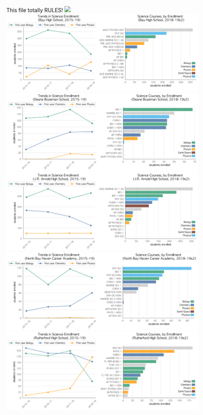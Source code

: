 This file totally RULES!
![](A_CRAWFORD.png)
![](../School_plots/BAY/BAY.png)
![](../School_plots/BAY/DEANE_BOZE.png)
![](../School_plots/BAY/JR_ARNOLD.png)
![](../School_plots/BAY/NORTH_BAY_.png)
![](../School_plots/BAY/RUTHERFORD.png)

